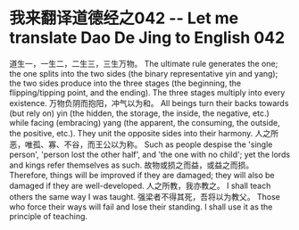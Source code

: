 # 我来翻译道德经之042 -- Let me translate Dao De Jing to English 042

道生一，一生二，二生三，三生万物。
The ultimate rule generates the one; the one splits into the two sides (the binary representative yin and yang); the two sides produce into the three stages (the beginning, the flipping/tipping point, and the ending). The three stages multiply into every existence.
万物负阴而抱阳，冲气以为和。
All beings turn their backs towards (but rely on) yin (the hidden, the storage, the inside, the negative, etc.) while facing (embracing) yang (the apparent, the consuming, the outside, the positive, etc.). 
They unit the opposite sides into their harmony.
人之所恶，唯孤、寡、不谷，而王公以为称。
Such as people despise the 'single person', 'person lost the other half', and 'the one with no child'; yet the lords and kings refer themselves as such.
故物或损之而益，或益之而损。
Therefore, things will be improved if they are damaged; they will also be damaged if they are well-developed.
人之所教，我亦教之。
I shall teach others the same way I was taught.
强梁者不得其死，吾将以为教父。
Those who force their ways will fail and lose their standing. 
I shall use it as the principle of teaching.